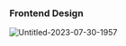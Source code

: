 
### Frontend Design 



![Untitled-2023-07-30-1957](https://github.com/TechNodes2-0/DevRoute/assets/85815172/99be7f4c-90b9-463e-9107-4c0b27bb403a)
